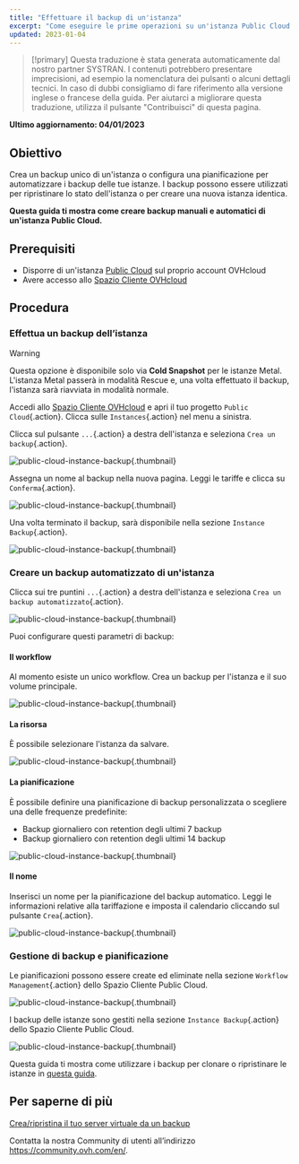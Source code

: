 ```yaml
---
title: "Effettuare il backup di un'istanza"
excerpt: "Come eseguire le prime operazioni su un'istanza Public Cloud dallo Spazio Cliente OVHcloud"
updated: 2023-01-04
---
```


> [!primary]
> Questa traduzione è stata generata automaticamente dal nostro partner SYSTRAN. I contenuti potrebbero presentare imprecisioni, ad esempio la nomenclatura dei pulsanti o alcuni dettagli tecnici. In caso di dubbi consigliamo di fare riferimento alla versione inglese o francese della guida. Per aiutarci a migliorare questa traduzione, utilizza il pulsante "Contribuisci" di questa pagina.
>

**Ultimo aggiornamento: 04/01/2023**

## Obiettivo

Crea un backup unico di un'istanza o configura una pianificazione per automatizzare i backup delle tue istanze. I backup possono essere utilizzati per ripristinare lo stato dell'istanza o per creare una nuova istanza identica.

**Questa guida ti mostra come creare backup manuali e automatici di un'istanza Public Cloud.**

## Prerequisiti

- Disporre di un'istanza [Public Cloud](https://www.ovhcloud.com/it/public-cloud/) sul proprio account OVHcloud
- Avere accesso allo [Spazio Cliente OVHcloud](https://www.ovh.com/auth/?action=gotomanager&from=https://www.ovh.it/&ovhSubsidiary=it)

## Procedura

### Effettua un backup dell’istanza

> [!warning]
> Questa opzione è disponibile solo via **Cold Snapshot** per le istanze Metal. L'istanza Metal passerà in modalità Rescue e, una volta effettuato il backup, l'istanza sarà riavviata in modalità normale.
>

Accedi allo [Spazio Cliente OVHcloud](https://www.ovh.com/auth/?action=gotomanager&from=https://www.ovh.it/&ovhSubsidiary=it) e apri il tuo progetto `Public Cloud`{.action}. Clicca sulle `Instances`{.action} nel menu a sinistra.

Clicca sul pulsante `...`{.action} a destra dell'istanza e seleziona `Crea un backup`{.action}.

![public-cloud-instance-backup](images/createbackup1.png){.thumbnail}

Assegna un nome al backup nella nuova pagina. Leggi le tariffe e clicca su `Conferma`{.action}.

![public-cloud-instance-backup](images/createbackup2.png){.thumbnail}

Una volta terminato il backup, sarà disponibile nella sezione `Instance Backup`{.action}.

![public-cloud-instance-backup](images/createbackup3.png){.thumbnail}

### Creare un backup automatizzato di un'istanza

Clicca sui tre puntini `...`{.action} a destra dell'istanza e seleziona `Crea un backup automatizzato`{.action}.

![public-cloud-instance-backup](images/createbackup4.png){.thumbnail}

Puoi configurare questi parametri di backup:

#### **Il workflow** 

Al momento esiste un unico workflow. Crea un backup per l'istanza e il suo volume principale.

![public-cloud-instance-backup](images/createbackup5.png){.thumbnail}

#### **La risorsa** 

È possibile selezionare l'istanza da salvare.

![public-cloud-instance-backup](images/createbackup6.png){.thumbnail}

#### **La pianificazione** 

È possibile definire una pianificazione di backup personalizzata o scegliere una delle frequenze predefinite:

- Backup giornaliero con retention degli ultimi 7 backup
- Backup giornaliero con retention degli ultimi 14 backup

![public-cloud-instance-backup](images/createbackup7.png){.thumbnail}

#### **Il nome** 

Inserisci un nome per la pianificazione del backup automatico. Leggi le informazioni relative alla tariffazione e imposta il calendario cliccando sul pulsante `Crea`{.action}.
 
![public-cloud-instance-backup](images/createbackup8.png){.thumbnail}

### Gestione di backup e pianificazione

Le pianificazioni possono essere create ed eliminate nella sezione `Workflow Management`{.action} dello Spazio Cliente Public Cloud.

![public-cloud-instance-backup](images/createbackup9.png){.thumbnail}

I backup delle istanze sono gestiti nella sezione `Instance Backup`{.action} dello Spazio Cliente Public Cloud.

![public-cloud-instance-backup](images/createbackup10.png){.thumbnail}

Questa guida ti mostra come utilizzare i backup per clonare o ripristinare le istanze in [questa guida](/pages/platform/public-cloud/create_restore_a_virtual_server_with_a_backup).

## Per saperne di più

[Crea/ripristina il tuo server virtuale da un backup](/pages/platform/public-cloud/create_restore_a_virtual_server_with_a_backup)

Contatta la nostra Community di utenti all’indirizzo <https://community.ovh.com/en/>.